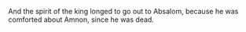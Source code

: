 And the spirit of the king longed to go out to Absalom, because he was comforted about Amnon, since he was dead.
